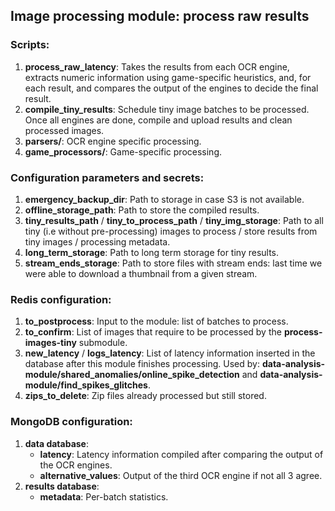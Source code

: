 ## Image processing module: process raw results

### Scripts:
1. __process_raw_latency__: Takes the results from each OCR engine, extracts numeric information using game-specific heuristics, and, for each result, and compares the output of the engines to decide the final result.
2. __compile_tiny_results__: Schedule tiny image batches to be processed. Once all engines are done, compile and upload results and clean processed images.
3. __parsers/__: OCR engine specific processing.
4. __game_processors/__: Game-specific processing.


### Configuration parameters and secrets:
1. __emergency_backup_dir__: Path to storage in case S3 is not available.
2. __offline_storage_path__: Path to store the compiled results.
3. __tiny_results_path__ / __tiny_to_process_path__ / __tiny_img_storage__: Path to all tiny (i.e without pre-processing) images to process / store results from tiny images / processing metadata. 
4. __long_term_storage__: Path to long term storage for tiny results.
5. __stream_ends_storage__: Path to store files with stream ends: last time we were able to download a thumbnail from a given stream.


### Redis configuration:
1. __to_postprocess__: Input to the module: list of batches to process.
2. __to_confirm__: List of images that require to be processed by the __process-images-tiny__ submodule.
3. __new_latency__ / __logs_latency__: List of latency information inserted in the database after this module finishes processing. Used by: __data-analysis-module/shared_anomalies/online_spike_detection__ and __data-analysis-module/find_spikes_glitches__.
4. __zips_to_delete__: Zip files already processed but still stored.


### MongoDB configuration:
1. __data database__:
    * __latency__: Latency information compiled after comparing the output of the OCR engines.
    * __alternative_values__: Output of the third OCR engine if not all 3 agree.
2. __results database__:
    * __metadata__: Per-batch statistics.
